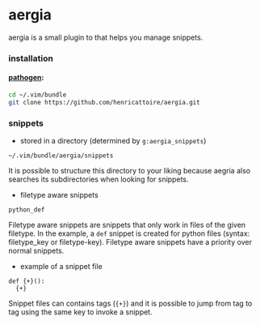 # aergia

aergia is a small plugin to that helps you manage snippets.

### installation

#### [pathogen](https://github.com/tpope/vim-pathogen):

```bash
cd ~/.vim/bundle
git clone https://github.com/henricattoire/aergia.git
```

### snippets

* stored in a directory (determined by `g:aergia_snippets`)
```
~/.vim/bundle/aergia/snippets
```

It is possible to structure this directory to your liking because aegria also searches
its subdirectories when looking for snippets.

* filetype aware snippets
```
python_def
```

Filetype aware snippets are snippets that only work in files of the given filetype. In the example, 
a ```def``` snippet is created for python files (syntax: filetype_key or filetype-key). Filetype aware 
snippets have a priority over normal snippets.

* example of a snippet file
```
def {+}():
  {+}
```

Snippet files can contains tags (`{+}`) and it is possible to jump from tag to tag using the same key
to invoke a snippet.
